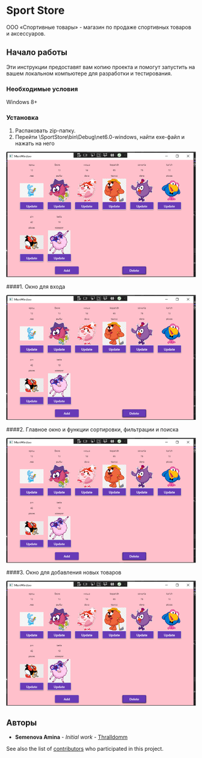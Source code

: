 # Sport Store

ООО «Спортивные товары» - магазин по продаже спортивных товаров и 
аксессуаров.

## Начало работы

Эти инструкции предоставят вам копию проекта и помогут запустить на вашем локальном компьютере для разработки и тестирования.

### Необходимые условия

Windows 8+

### Установка

1. Распаковать zip-папку.
2. Перейти \SportStore\bin\Debug\net6.0-windows, найти exe-файл и нажать на него

![](https://github.com/Thralldomm/SmesharikiFromBD/blob/main/ex1.png?raw=true)


####1. Окно для входа 

![](https://github.com/Thralldomm/SmesharikiFromBD/blob/main/ex1.png?raw=true)

####2. Главное окно и функции сортировки, фильтрации и поиска

 ![](https://github.com/Thralldomm/SmesharikiFromBD/blob/main/ex1.png?raw=true)

####3. Окно для добавления новых товаров

![](https://github.com/Thralldomm/SmesharikiFromBD/blob/main/ex1.png?raw=true)



## Авторы

* **Semenova Amina** - *Initial work* - [Thralldomm](https://github.com/Thralldomm)

See also the list of [contributors](https://github.com/Thralldomm/SportStore/contributors) who participated in this project.
